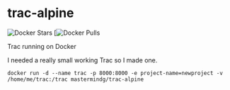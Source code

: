 # trac-alpine

![Docker Stars](https://img.shields.io/docker/stars/mastermindg/trac-alpine.svg)
[![Docker Pulls](https://img.shields.io/docker/pulls/mastermindg/trac-alpine.svg)

Trac running on Docker

I needed a really small working Trac so I made one.

```
docker run -d --name trac -p 8000:8000 -e project-name=newproject -v /home/me/trac:/trac mastermindg/trac-alpine
```

